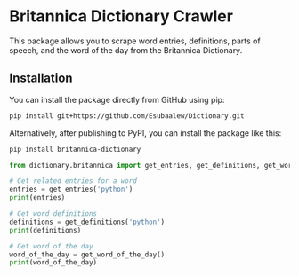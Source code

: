 # Britannica Dictionary Crawler

This package allows you to scrape word entries, definitions, parts of speech, and the word of the day from the Britannica Dictionary.

## Installation

You can install the package directly from GitHub using pip:

```bash
pip install git+https://github.com/Esubaalew/Dictionary.git
```

Alternatively, after publishing to PyPI, you can install the package like this:
```bash
pip install britannica-dictionary
```
```Python
from dictionary.britannica import get_entries, get_definitions, get_word_of_the_day

# Get related entries for a word
entries = get_entries('python')
print(entries)

# Get word definitions
definitions = get_definitions('python')
print(definitions)

# Get word of the day
word_of_the_day = get_word_of_the_day()
print(word_of_the_day)
```